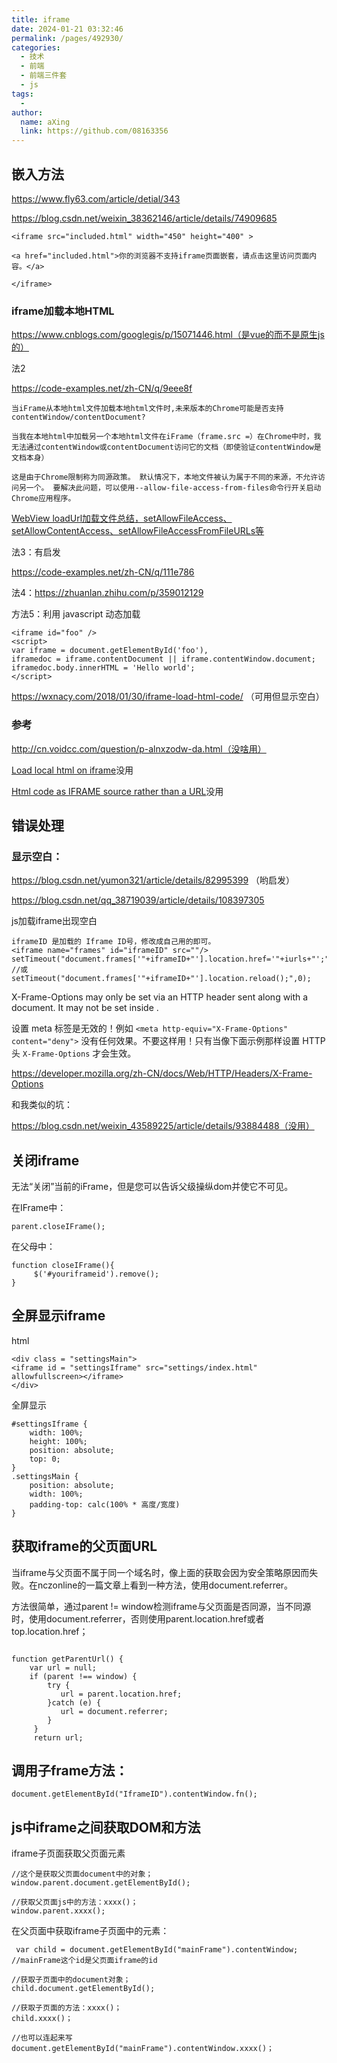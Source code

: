 ```yaml
---
title: iframe
date: 2024-01-21 03:32:46
permalink: /pages/492930/
categories:
  - 技术
  - 前端
  - 前端三件套
  - js
tags:
  - 
author: 
  name: aXing
  link: https://github.com/08163356
---
```

## 嵌入方法



https://www.fly63.com/article/detial/343

https://blog.csdn.net/weixin_38362146/article/details/74909685

```
<iframe src="included.html" width="450" height="400" >

<a href="included.html">你的浏览器不支持iframe页面嵌套，请点击这里访问页面内容。</a>

</iframe>
```

### iframe加载本地HTML

https://www.cnblogs.com/googlegis/p/15071446.html（是vue的而不是原生js的）

法2

https://code-examples.net/zh-CN/q/9eee8f

```
当iFrame从本地html文件加载本地html文件时,未来版本的Chrome可能是否支持contentWindow/contentDocument?

当我在本地html中加载另一个本地html文件在iFrame（frame.src =）在Chrome中时，我无法通过contentWindow或contentDocument访问它的文档（即使验证contentWindow是文档本身）

这是由于Chrome限制称为同源政策。 默认情况下，本地文件被认为属于不同的来源，不允许访问另一个。 要解决此问题，可以使用--allow-file-access-from-files命令行开关启动Chrome应用程序。
```

[WebView loadUrl加载文件总结，setAllowFileAccess、setAllowContentAccess、setAllowFileAccessFromFileURLs等](https://blog.csdn.net/tabactivity/article/details/116603978)

法3：有启发

https://code-examples.net/zh-CN/q/111e786



法4：https://zhuanlan.zhihu.com/p/359012129

方法5：利用 javascript 动态加载

```
<iframe id="foo" />
<script>
var iframe = document.getElementById('foo'),
iframedoc = iframe.contentDocument || iframe.contentWindow.document;
iframedoc.body.innerHTML = 'Hello world';
</script>
```

https://wxnacy.com/2018/01/30/iframe-load-html-code/ （可用但显示空白）



### 参考

http://cn.voidcc.com/question/p-alnxzodw-da.html（没啥用）

[Load local html on iframe](https://stackoverflow.com/questions/42393063/load-local-html-on-iframe)没用

[Html code as IFRAME source rather than a URL](https://stackoverflow.com/questions/6102636/html-code-as-iframe-source-rather-than-a-url)没用

## 错误处理

### 显示空白：

https://blog.csdn.net/yumon321/article/details/82995399 （哟启发）

https://blog.csdn.net/qq_38719039/article/details/108397305

js加载iframe出现空白

```
iframeID 是加载的 Iframe ID号，修改成自己用的即可。
<iframe name="frames" id="iframeID" src=""/>
setTimeout("document.frames['"+iframeID+"'].location.href='"+iurls+"';",0);
//或
setTimeout("document.frames['"+iframeID+"'].location.reload();",0);
```



X-Frame-Options may only be set via an HTTP header sent along with a document. It may not be set inside <meta>.

设置 meta 标签是无效的！例如 `<meta http-equiv="X-Frame-Options" content="deny">` 没有任何效果。不要这样用！只有当像下面示例那样设置 HTTP 头 `X-Frame-Options` 才会生效。

https://developer.mozilla.org/zh-CN/docs/Web/HTTP/Headers/X-Frame-Options

和我类似的坑：

https://blog.csdn.net/weixin_43589225/article/details/93884488（没用）



## 关闭iframe

无法“关闭”当前的iFrame，但是您可以告诉父级操纵dom并使它不可见。

在IFrame中：

```
parent.closeIFrame();
```

在父母中：

```
function closeIFrame(){
     $('#youriframeid').remove();
}
```

## 全屏显示iframe

html

```
<div class = "settingsMain">
<iframe id = "settingsIframe" src="settings/index.html" allowfullscreen></iframe>
</div>
```

全屏显示

```
#settingsIframe {
    width: 100%;
    height: 100%;
    position: absolute;
    top: 0;
}
.settingsMain {
    position: absolute;
    width: 100%;
    padding-top: calc(100% * 高度/宽度)
}
```





## 获取iframe的父页面URL

当iframe与父页面不属于同一个域名时，像上面的获取会因为安全策略原因而失败。在nczonline的一篇文章上看到一种方法，使用document.referrer。 

方法很简单，通过parent != window检测iframe与父页面是否同源，当不同源时，使用document.referrer，否则使用parent.location.href或者top.location.href；

```

function getParentUrl() { 
    var url = null;
    if (parent !== window) { 
        try {
           url = parent.location.href; 
        }catch (e) { 
           url = document.referrer; 
        } 
     }
     return url;
```

## 调用子frame方法：

```
document.getElementById("IframeID").contentWindow.fn();
```

## js中iframe之间获取DOM和方法

iframe子页面获取父页面元素

```
//这个是获取父页面document中的对象；
window.parent.document.getElementById();

//获取父页面js中的方法：xxxx()；
window.parent.xxxx();
```

在父页面中获取iframe子页面中的元素：

```
 var child = document.getElementById("mainFrame").contentWindow;	 //mainFrame这个id是父页面iframe的id

//获取子页面中的document对象；
child.document.getElementById();

//获取子页面的方法：xxxx()；
child.xxxx()；

//也可以连起来写
document.getElementById("mainFrame").contentWindow.xxxx()；
```

